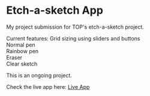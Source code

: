 # Etch-a-sketch App

My project submission for TOP's etch-a-sketch project.

Current features:
Grid sizing using sliders and buttons  
Normal pen  
Rainbow pen  
Eraser  
Clear sketch  

This is an ongoing project.


Check the live app here: [Live App](https://bigbossbry.github.io/etch-a-sketch/)